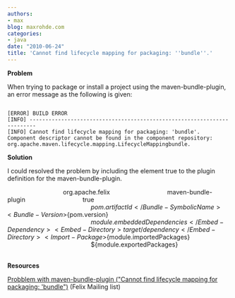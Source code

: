 ```yaml
---
authors:
- max
blog: maxrohde.com
categories:
- java
date: "2010-06-24"
title: 'Cannot find lifecycle mapping for packaging: ''bundle''.'
---
```


**Problem**

When trying to package or install a project using the maven-bundle-plugin, an error message as the following is given:

```

[ERROR] BUILD ERROR
[INFO] ------------------------------------------------------------------------
[INFO] Cannot find lifecycle mapping for packaging: 'bundle'.
Component descriptor cannot be found in the component repository: org.apache.maven.lifecycle.mapping.LifecycleMappingbundle.
```

**Solution**

I could resolved the problem by including the element <extensions>true</extensions> to the plugin definition for the maven-bundle-plugin.

<plugin>                                 <groupId>org.apache.felix</groupId>                                 <artifactId>maven-bundle-plugin</artifactId>                                 <extensions>true</extensions>                                 <configuration>                                         <instructions>                                                 <Bundle-SymbolicName>${pom.artifactId}</Bundle-SymbolicName>                                                 <Bundle-Version>${pom.version}</Bundle-Version>                                                 <Embed-Dependency>${module.embeddedDependencies}                                                 </Embed-Dependency>                                                 <Embed-Directory>target/dependency</Embed-Directory>                                                 <Import-Package>${module.importedPackages}</Import-Package>                                                 <Export-Package>${module.exportedPackages}</Export-Package>                                         </instructions>                                 </configuration>                         </plugin>

**Resources**

[Probblem with maven-bundle-plugin ("Cannot find lifecycle mapping for packaging: 'bundle")](http://www.mail-archive.com/users@felix.apache.org/msg03502.html) (Felix Mailing list)
